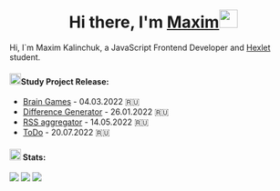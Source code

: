 <!-- ### Hi there 👋 -->
<h1 align="center">Hi there, I'm <a href="#" target="_blank">Maxim</a><img src="https://github.com/blackcater/blackcater/raw/main/images/Hi.gif" height="32"/></h1>
<p align="left">Hi, I`m Maxim Kalinchuk, a JavaScript Frontend Developer and <a href="https://ru.hexlet.io/u/ashby" target="_blank">Hexlet</a> student.   </p>

<h4 align="left"><img src="https://github.githubassets.com/images/icons/emoji/unicode/26f3.png" height="20"/>Study Project Release:</h4>
<ul><li><a href="https://github.com/MaximKalinchuk/backend-project-lvl1">Brain Games</a> - 04.03.2022 🇷🇺</li>
<li><a href="https://github.com/MaximKalinchuk/frontend-project-lvl2">Difference Generator</a> - 26.01.2022 🇷🇺</li>
<li><a href="https://github.com/MaximKalinchuk/frontend-project-lvl3">RSS aggregator</a> - 14.05.2022 🇷🇺</li>
<!-- <li><a href="https://maximkalinchuk.github.io/">Personal website</a> - 22.05.2022 🇷🇺</li> -->
<li><a href="https://github.com/MaximKalinchuk/todo">ToDo</a> - 20.07.2022 🇷🇺</li></ul>


<h4 align="left"><img src="https://github.githubassets.com/images/icons/emoji/unicode/1f317.png" height="20"/>  Stats:</h4>

![](https://github-profile-summary-cards.vercel.app/api/cards/profile-details?username=MaximKalinchuk&theme=monokai)
![](https://github-profile-summary-cards.vercel.app/api/cards/stats?username=MaximKalinchuk&theme=monokai)
![](https://github-profile-summary-cards.vercel.app/api/cards/productive-time?username=MaximKalinchuk&theme=monokai)


<!-- <h4><img src="https://github.com/blackcater/blackcater/raw/main/images/logo-javascript.svg" height="32"/> <img src="https://seococktail.ru/img/icons_tag/html.svg" height="32"/> <img src="https://github.com/blackcater/blackcater/raw/main/images/logo-nodejs.svg" height="36"/></h4> -->
<!-- <img src="https://github.com/blackcater/blackcater/raw/main/images/logo-nodejs.svg" height="18"/> -->
<!--
**MaximKalinchuk/MaximKalinchuk** is a ✨ _special_ ✨ repository because its `README.md` (this file) appears on your GitHub profile.

Here are some ideas to get you started:

- 🔭 I’m currently working on ...
- 🌱 I’m currently learning ...
- 👯 I’m looking to collaborate on ...
- 🤔 I’m looking for help with ...
- 💬 Ask me about ...
- 📫 How to reach me: ...
- 😄 Pronouns: ...
- ⚡ Fun fact: ...
-->
